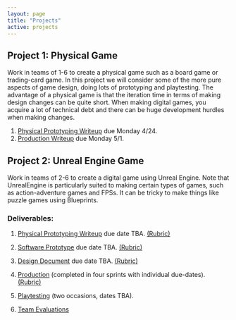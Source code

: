 ```yaml
---
layout: page
title: "Projects"
active: projects
---
```


## Project 1: Physical Game

Work in teams of 1-6 to create a physical game such as a board game or trading-card game.
In this project we will consider some of the more pure aspects of game design, doing lots of prototyping and playtesting.
The advantage of a physical game is that the iteration time in terms of making design changes can be quite short.
When making digital games, you acquire a lot of technical debt and there can be huge development hurdles when making changes.

1. [Physical Prototyping Writeup](1/1/) due Monday 4/24.
2. [Production Writeup](1/2/) due Monday 5/1.

## Project 2: Unreal Engine Game

Work in teams of 2-6 to create a digital game using Unreal Engine.
Note that UnrealEngine is particularly suited to making certain types of games, such as action-adventure games and FPSs.
It can be tricky to make things like puzzle games using Blueprints.

### Deliverables:

1. [Physical Prototyping Writeup](2/1/) due date TBA.
    [(Rubric)](https://docs.google.com/document/d/1eiFSCYGXVRFIgNMIANjYw9nIQquyIj9FS7R3xNQ80rk/edit?usp=sharing)

2. [Software Prototype](2/2/) due date TBA.
    [(Rubric)](https://docs.google.com/document/d/1itJBvR6t02GZJhDzY2U-ntmK4ivkP6VIEAJmBbzzEk8/edit?usp=sharing)

3. [Design Document](2/3/) due date TBA.
    [(Rubric)](https://docs.google.com/document/d/1Hkjcd4ArfcE06aCpJBz2N9cyycsbK9SFlsFJsKgQH2Q/edit?usp=sharing)

4. [Production](2/4/) (completed in four sprints with individual due-dates).
    [(Rubric)](https://docs.google.com/document/d/13nfU5f3_lZKRYp10-n3tR8MhPJlIISMw2C1JfINM6Oo/edit?usp=sharing)

5. [Playtesting](2/5/) (two occasions, dates TBA).

6. [Team Evaluations](TeamEvaluation)
